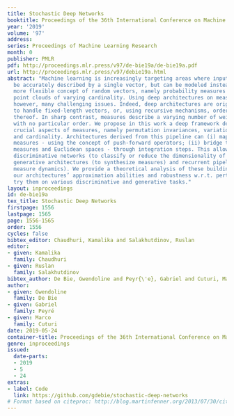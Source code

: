 ```yaml
---
title: Stochastic Deep Networks
booktitle: Proceedings of the 36th International Conference on Machine Learning
year: '2019'
volume: '97'
address: 
series: Proceedings of Machine Learning Research
month: 0
publisher: PMLR
pdf: http://proceedings.mlr.press/v97/de-bie19a/de-bie19a.pdf
url: http://proceedings.mlr.press/v97/debie19a.html
abstract: "Machine learning is increasingly targeting areas where input data cannot
  be accurately described by a single vector, but can be modeled instead using the
  more flexible concept of random vectors, namely probability measures or more simply
  point clouds of varying cardinality. Using deep architectures on measures poses,
  however, many challenging issues. Indeed, deep architectures are originally designed
  to handle fixed-length vectors, or, using recursive mechanisms, ordered sequences
  thereof. In sharp contrast, measures describe a varying number of weighted observations
  with no particular order. We propose in this work a deep framework designed to handle
  crucial aspects of measures, namely permutation invariances, variations in weights
  and cardinality. Architectures derived from this pipeline can (i) map measures to
  measures - using the concept of push-forward operators; (ii) bridge the gap between
  measures and Euclidean spaces - through integration steps. This allows to design
  discriminative networks (to classify or reduce the dimensionality of input measures),
  generative architectures (to synthesize measures) and recurrent pipelines (to predict
  measure dynamics). We provide a theoretical analysis of these building blocks, review
  our architectures’ approximation abilities and robustness w.r.t. perturbation, and
  try them on various discriminative and generative tasks."
layout: inproceedings
id: de-bie19a
tex_title: Stochastic Deep Networks
firstpage: 1556
lastpage: 1565
page: 1556-1565
order: 1556
cycles: false
bibtex_editor: Chaudhuri, Kamalika and Salakhutdinov, Ruslan
editor:
- given: Kamalika
  family: Chaudhuri
- given: Ruslan
  family: Salakhutdinov
bibtex_author: De Bie, Gwendoline and Peyr{\'e}, Gabriel and Cuturi, Marco
author:
- given: Gwendoline
  family: De Bie
- given: Gabriel
  family: Peyré
- given: Marco
  family: Cuturi
date: 2019-05-24
container-title: Proceedings of the 36th International Conference on Machine Learning
genre: inproceedings
issued:
  date-parts:
  - 2019
  - 5
  - 24
extras:
- label: Code
  link: https://github.com/gdebie/stochastic-deep-networks
# Format based on citeproc: http://blog.martinfenner.org/2013/07/30/citeproc-yaml-for-bibliographies/
---
```


